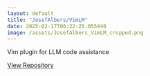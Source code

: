 ```yaml
---
layout: default
title: "JosefAlbers/VimLM"
date: 2025-02-17T06:22:25.055440
image: /assets/JosefAlbers_VimLM_cropped.png
---
```


Vim plugin for LLM code assistance

[View Repository](https://github.com/JosefAlbers/VimLM)
